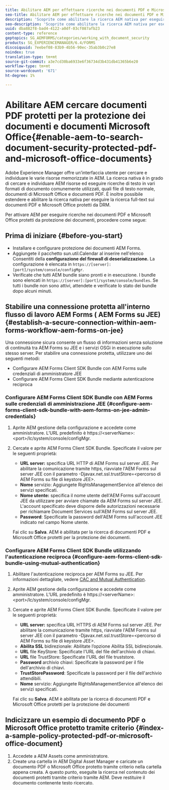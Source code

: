 ```yaml
---
title: Abilitare AEM per effettuare ricerche nei documenti PDF e Microsoft Office protetti per la protezione dei documenti
seo-title: Abilitare AEM per effettuare ricerche nei documenti PDF e Microsoft Office protetti per la protezione dei documenti
description: 'Scoprite come abilitare la ricerca AEM nativa per eseguire la ricerca full-text sui documenti PDF protetti da DRM.  '
seo-description: 'Scoprite come abilitare la ricerca AEM nativa per eseguire la ricerca full-text sui documenti PDF protetti da DRM.  '
uuid: dba882f8-bad4-4122-a0df-03cf087afb23
content-type: reference
geptopics: SG_AEMFORMS/categories/working_with_document_security
products: SG_EXPERIENCEMANAGER/6.4/FORMS
discoiquuid: 7eebef08-83b9-4b56-90ec-35ab3b0c27e8
noindex: true
translation-type: tm+mt
source-git-commit: a3e7cd30ba6933e6f36734d3b431db41365b6e20
workflow-type: tm+mt
source-wordcount: '671'
ht-degree: 1%

---
```



# Abilitare AEM cercare documenti PDF protetti per la protezione dei documenti e documenti Microsoft Office{#enable-aem-to-search-document-security-protected-pdf-and-microsoft-office-documents}

Adobe Experience Manager offre un’interfaccia utente per cercare e individuare le varie risorse memorizzate in AEM. La ricerca nativa è in grado di cercare e individuare AEM risorse ed eseguire ricerche di testo in vari formati di documento comunemente utilizzati, quali file di testo normale, documenti di Microsoft Office e documenti PDF. È inoltre possibile estendere e abilitare la ricerca nativa per eseguire la ricerca full-text sui documenti PDF e Microsoft Office protetti da DRM.

Per attivare AEM per eseguire ricerche nei documenti PDF e Microsoft Office protetti da protezione dei documenti, procedere come segue:

## Prima di iniziare {#before-you-start}

* Installare e configurare  protezione dei documenti AEM Forms.
* Aggiungete il pacchetto sun.util.Calendar al inserire nell&#39;elenco Consentiti  della **configurazione del firewall di deserializzazione.** La configurazione è elencata in  `https://[server]:[port]/system/console/configMgr`.
* Verificate che tutti AEM bundle siano pronti e in esecuzione. I bundle sono elencati in `https://[server]:[port]/system/console/bundles`. Se tutti i bundle non sono attivi, attendete e verificate lo stato dei bundle dopo alcuni minuti.

## Stabilire una connessione protetta all&#39;interno  flusso di lavoro AEM Forms ( AEM Forms su JEE) {#establish-a-secure-connection-within-aem-forms-workflow-aem-forms-on-jee}

Una connessione sicura consente un flusso di informazioni senza soluzione di continuità tra  AEM Forms su JEE e i servizi OSGi in esecuzione sullo stesso server. Per stabilire una connessione protetta, utilizzare uno dei seguenti metodi:

* Configurare  AEM Forms Client SDK Bundle con  AEM Forms sulle credenziali di amministratore JEE
* Configurare  AEM Forms Client SDK Bundle mediante autenticazione reciproca

### Configurare  AEM Forms Client SDK Bundle con  AEM Forms sulle credenziali di amministrazione JEE {#configure-aem-forms-client-sdk-bundle-with-aem-forms-on-jee-admin-credentials}

1. Aprite AEM gestione della configurazione e accedete come amministratore. L’URL predefinito è https://&lt;serverName>:&lt;port>/lc/system/console/configMgr.
1. Cercate e aprite  AEM Forms Client SDK Bundle. Specificate il valore per le seguenti proprietà:

   * **URL server:** specifica URL HTTP di  AEM Forms sul server JEE. Per abilitare la comunicazione tramite https, riavviate l&#39;AEM Forms  sul server JEE con il parametro -Djavax.net.ssl.trustStore=&lt;percorso di  AEM Forms su file di keystore JEE>.
   * **Nome** servizio: Aggiungete RightsManagementService all&#39;elenco dei servizi specificati.
   * **Nome utente:** specifica il nome utente dell&#39;AEM Forms  sull&#39;account JEE da utilizzare per avviare chiamate da  AEM Forms sul server JEE. L&#39;account specificato deve disporre delle autorizzazioni necessarie per richiamare Document Services sull&#39;AEM Forms  sul server JEE.
   * **Password**: Specificate la password dell&#39;AEM Forms  sull&#39;account JEE indicato nel campo Nome utente.

   Fai clic su **Salva**. AEM è abilitata per la ricerca di documenti PDF e Microsoft Office protetti per la protezione dei documenti.

### Configurare  AEM Forms Client SDK Bundle utilizzando l&#39;autenticazione reciproca {#configure-aem-forms-client-sdk-bundle-using-mutual-authentication}

1. Abilitare l&#39;autenticazione reciproca per  AEM Forms su JEE. Per informazioni dettagliate, vedere [CAC and Mutual Authentication](https://helpx.adobe.com/livecycle/kb/cac-mutual-authentication.html).
1. Aprite AEM gestione della configurazione e accedete come amministratore. L’URL predefinito è https://&lt;serverName>:&lt;port>/lc/system/console/configMgr.
1. Cercate e aprite  AEM Forms Client SDK Bundle. Specificate il valore per le seguenti proprietà:

   * **URL server:** specifica URL HTTPS di  AEM Forms sul server JEE. Per abilitare la comunicazione tramite https, riavviate l&#39;AEM Forms  sul server JEE con il parametro -Djavax.net.ssl.trustStore=&lt;percorso di  AEM Forms su file di keystore JEE>.
   * **Abilita SSL** bidirezionale: Abilitate l’opzione Abilita SSL bidirezionale.
   * **URL** file KeyStore: Specificate l&#39;URL del file dell&#39;archivio di chiavi.
   * **URL** file TrustStore: Specificate l&#39;URL del file truststore.
   * **Password** archivio chiavi: Specificate la password per il file dell&#39;archivio di chiavi.
   * **TrustStorePassword**: Specificate la password per il file dell&#39;archivio attendibili.
   * **Nome** servizio: Aggiungete RightsManagementService all&#39;elenco dei servizi specificati.

   Fai clic su **Salva**. AEM è abilitata per la ricerca di documenti PDF e Microsoft Office protetti per la protezione dei documenti

## Indicizzare un esempio di documento PDF o Microsoft Office protetto tramite criterio {#index-a-sample-policy-protected-pdf-or-microsoft-office-document}

1. Accedete a  AEM Assets come amministratore.
1. Create una cartella in AEM Digital Asset Manager e caricate un documento PDF o Microsoft Office protetto tramite criterio nella cartella appena creata. A questo punto, eseguite la ricerca nel contenuto dei documenti protetti tramite criterio tramite AEM. Deve restituire il documento contenente testo ricercato.

